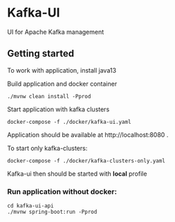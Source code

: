 # Kafka-UI

UI for Apache Kafka management

## Getting started
To work with application, install java13

Build application and docker container

```
./mvnw clean install -Pprod
```

Start application with kafka clusters

```
docker-compose -f ./docker/kafka-ui.yaml
```

Application should be available at http://localhost:8080 .

To start only kafka-clusters:

```
docker-compose -f ./docker/kafka-clusters-only.yaml
```

Kafka-ui then should be started with **local** profile

### Run application without docker:

```
cd kafka-ui-api
./mvnw spring-boot:run -Pprod
```

